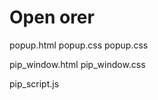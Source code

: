 # Open orer


popup.html
    popup.css
    popup.css

pip_window.html
    pip_window.css

pip_script.js